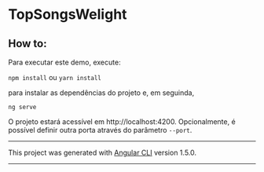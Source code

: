 # TopSongsWelight

## How to:

Para executar este demo, execute:

`npm install`
ou 
`yarn install`

para instalar as dependências do projeto e, em seguinda,

`ng serve`

O projeto estará acessível em http://localhost:4200. Opcionalmente, é possível definir outra porta através do parâmetro `--port`.

---

This project was generated with [Angular CLI](https://github.com/angular/angular-cli) version 1.5.0.

---
